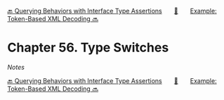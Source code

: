 [🔙 Querying Behaviors with Interface Type Assertions][previous-chapter]&nbsp;&nbsp;&nbsp;&nbsp;&nbsp;&nbsp;&nbsp;[🏡][readme]&nbsp;&nbsp;&nbsp;&nbsp;&nbsp;&nbsp;&nbsp;[Example: Token-Based XML Decoding 🔜][upcoming-chapter]

# Chapter 56. Type Switches

_Notes_

[🔙 Querying Behaviors with Interface Type Assertions][previous-chapter]&nbsp;&nbsp;&nbsp;&nbsp;&nbsp;&nbsp;&nbsp;[🏡][readme]&nbsp;&nbsp;&nbsp;&nbsp;&nbsp;&nbsp;&nbsp;[Example: Token-Based XML Decoding 🔜][upcoming-chapter]

[readme]: README.md
[previous-chapter]: ch055-querying-behaviors-with-interface-type-assertions.md
[upcoming-chapter]: ch057-example-token-based-xml-decoding.md